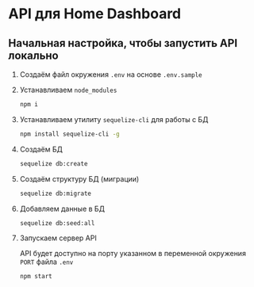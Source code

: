 # API для Home Dashboard

## Начальная настройка, чтобы запустить API локально

1. Создаём файл окружения `.env` на основе `.env.sample`

2. Устанавливаем `node_modules`

   ```bash
   npm i
   ```

3. Устанавливаем утилиту `sequelize-cli` для работы с БД

   ```bash
   npm install sequelize-cli -g
   ```

4. Создаём БД
   ```bash
   sequelize db:create
   ```
5. Создаём структуру БД (миграции)
   ```bash
   sequelize db:migrate
   ```
6. Добавляем данные в БД

   ```bash
   sequelize db:seed:all
   ```

7. Запускаем сервер API

   API будет доступно на порту указанном в переменной окружения `PORT` файла `.env`

   ```bash
   npm start
   ```
